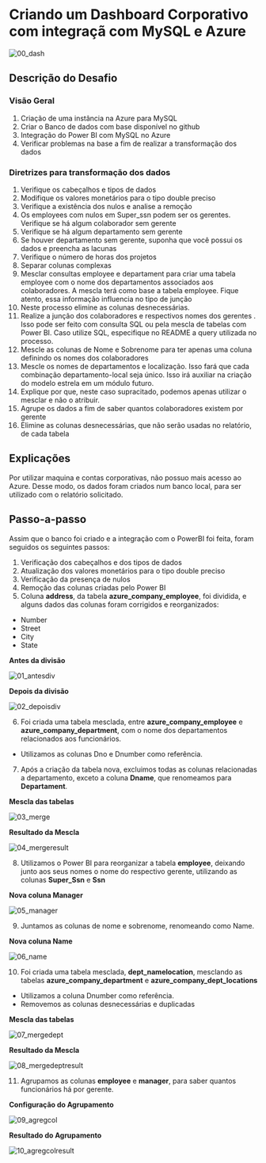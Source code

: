 # Criando um Dashboard Corporativo com integraçã com MySQL e Azure

![00_dash](images/00_dash.png)

## Descrição do Desafio

### Visão Geral
1.	Criação de uma instância na Azure para MySQL
2.	Criar o Banco de dados com base disponível no github
3.	Integração do Power BI com MySQL no Azure 
4.	Verificar problemas na base a fim de realizar a transformação dos dados

### Diretrizes para transformação dos dados

1.	Verifique os cabeçalhos e tipos de dados
2.	Modifique os valores monetários para o tipo double preciso
3.	Verifique a existência dos nulos e analise a remoção
4.	Os employees com nulos em Super_ssn podem ser os gerentes. Verifique se há algum colaborador sem gerente
5.	Verifique se há algum departamento sem gerente
6.	Se houver departamento sem gerente, suponha que você possui os dados e preencha as lacunas
7.	Verifique o número de horas dos projetos
8.	Separar colunas complexas
9.	Mesclar consultas employee e departament para criar uma tabela employee com o nome dos departamentos associados aos colaboradores. A mescla terá como base a tabela employee. Fique atento, essa informação influencia no tipo de junção
10.	Neste processo elimine as colunas desnecessárias. 
11.	Realize a junção dos colaboradores e respectivos nomes dos gerentes . Isso pode ser feito com consulta SQL ou pela mescla de tabelas com Power BI. Caso utilize SQL, especifique no README a query utilizada no processo.
12.	Mescle as colunas de Nome e Sobrenome para ter apenas uma coluna definindo os nomes dos colaboradores
13.	Mescle os nomes de departamentos e localização. Isso fará que cada combinação departamento-local seja único. Isso irá auxiliar na criação do modelo estrela em um módulo futuro.
14.	Explique por que, neste caso supracitado, podemos apenas utilizar o mesclar e não o atribuir.
15.	Agrupe os dados a fim de saber quantos colaboradores existem por gerente
16.	Elimine as colunas desnecessárias, que não serão usadas no relatório, de cada tabela


## Explicações

Por utilizar maquina e contas corporativas, não possuo mais acesso ao Azure. Desse modo, os dados foram criados num banco local, para ser utilizado com o relatório solicitado.

## Passo-a-passo

Assim que o banco foi criado e a integração com o PowerBI foi feita, foram seguidos os seguintes passos:

1.	Verificação dos cabeçalhos e dos tipos de dados
2.	Atualização dos valores monetários para o tipo double preciso
3.	Verificação da presença de nulos
4.	Remoção das colunas criadas pelo Power BI
5.	Coluna **address**, da tabela **azure_company_employee**, foi dividida, e alguns dados das colunas foram corrigidos e reorganizados:
   - Number
   - Street
   - City
   - State
 
**Antes da divisão**

![01_antesdiv](images/01_antesdiv.png)

**Depois da divisão**

![02_depoisdiv](images/02_depoisdiv.png)

6.	Foi criada uma tabela mesclada, entre **azure_company_employee** e **azure_company_department**, com o nome dos departamentos relacionados aos funcionários.
   - Utilizamos as colunas Dno e Dnumber como referência.

7. Após a criação da tabela nova, excluimos todas as colunas relacionadas a departamento, exceto a coluna **Dname**, que renomeamos para **Departament**. 

**Mescla das tabelas**

![03_merge](images/03_merge.png)

**Resultado da Mescla**

![04_mergeresult](images/04_mergeresult.png)

8. Utilizamos o Power BI para reorganizar a tabela **employee**, deixando junto aos seus nomes o nome do respectivo gerente, utilizando as colunas **Super_Ssn** e **Ssn**

**Nova coluna Manager**

![05_manager](images/05_manager.png)

9. Juntamos as colunas de nome e sobrenome, renomeando como Name.

**Nova coluna Name**

![06_name](images/06_name.png)

10. Foi criada uma tabela mesclada, **dept_namelocation**, mesclando as tabelas **azure_company_department** e **azure_company_dept_locations**
   - Utilizamos a coluna Dnumber como referência.
   - Removemos as colunas desnecessárias e duplicadas

**Mescla das tabelas**

![07_mergedept](images/07_mergedept.png)

**Resultado da Mescla**

![08_mergedeptresult](images/08_mergedeptresult.png)

11. Agrupamos as colunas **employee** e **manager**, para saber quantos funcionários há por gerente.

**Configuração do Agrupamento**

![09_agregcol](images/09_agregcol.png)

**Resultado do Agrupamento**

![10_agregcolresult](images/10_agregcolresult.png)
